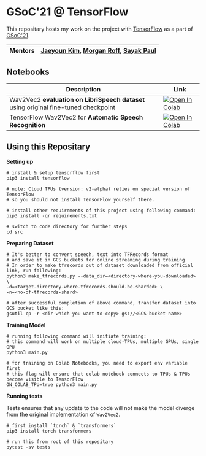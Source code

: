# GSoC'21 @ TensorFlow

This repositary hosts my work on the project with [TensorFlow](https://github.com/tensorflow/tensorflow) as a part of [GSoC'21](https://summerofcode.withgoogle.com/).

| Mentors | [Jaeyoun Kim](https://github.com/jaeyounkim), [Morgan Roff](https://github.com/MorganR), [Sayak Paul](https://github.com/sayakpaul) |
|---------|---------|

## Notebooks

| Description                               | Link                                      |
|-------------------------------------------|-------------------------------------------|
| Wav2Vec2 **evaluation on LibriSpeech dataset** using original fine-tuned checkpoint | <a href="https://colab.research.google.com/github/vasudevgupta7/gsoc-wav2vec2/blob/main/notebooks/librispeech-evaluation.ipynb" target="_parent"><img src="https://colab.research.google.com/assets/colab-badge.svg" alt="Open In Colab"/></a> |
| TensorFlow Wav2Vec2 for **Automatic Speech Recognition** | <a href="https://colab.research.google.com/github/vasudevgupta7/gsoc-wav2vec2/blob/main/notebooks/wav2vec2-inference.ipynb" target="_parent"><img src="https://colab.research.google.com/assets/colab-badge.svg" alt="Open In Colab"/></a> |

## Using this Repositary

**Setting up**

```shell
# install & setup tensorflow first
pip3 install tensorflow

# note: Cloud TPUs (version: v2-alpha) relies on special version of TensorFlow
# so you should not install TensorFlow yourself there.

# install other requirements of this project using following command:
pip3 install -qr requirements.txt

# switch to code directory for further steps
cd src
```

**Preparing Dataset**

```shell
# It's better to convert speech, text into TFRecords format
# and save it in GCS buckets for online streaming during training
# In order to make tfrecords out of dataset downloaded from official link, run following:
python3 make_tfrecords.py --data_dir=<directory-where-you-downloaded> \
-d=<target-directory-where-tfrecords-should-be-sharded> \
-n=<no-of-tfrecords-shard>

# after successful completion of above command, transfer dataset into GCS bucket like this:
gsutil cp -r <dir-which-you-want-to-copy> gs://<GCS-bucket-name>
```

**Training Model**

```shell
# running following command will initiate training:
# this command will work on multiple cloud-TPUs, multiple GPUs, single GPU
python3 main.py

# for training on Colab Notebooks, you need to export env variable first
# this flag will ensure that colab notebook connects to TPUs & TPUs become visible to TensorFlow
ON_COLAB_TPU=true python3 main.py
```

**Running tests**

Tests ensures that any update to the code will not make the model diverge from the original implementation of `Wav2Vec2`.

```shell
# first install `torch` & `transformers`
pip3 install torch transformers

# run this from root of this repositary
pytest -sv tests
```
